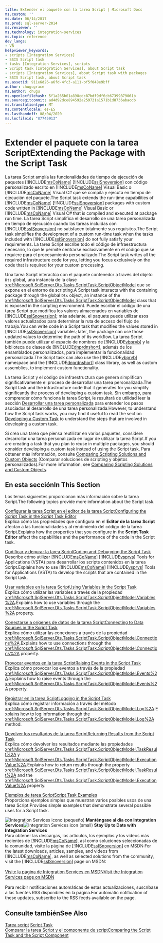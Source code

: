 ```yaml
---
title: Extender el paquete con la tarea Script | Microsoft Docs
ms.custom: ''
ms.date: 06/14/2017
ms.prod: sql-server-2014
ms.reviewer: ''
ms.technology: integration-services
ms.topic: reference
dev_langs:
- VB
helpviewer_keywords:
- scripts [Integration Services]
- SSIS Script task
- tasks [Integration Services], scripts
- Script task [Integration Services], about Script task
- scripts [Integration Services], about Script task with packages
- SSIS Script task, about Script task
ms.assetid: 911e6d26-a6fd-4fc3-a111-bf5f048e9bff
author: chugugrace
ms.author: chugu
ms.openlocfilehash: 5f1a265b01a898cdc87bdf9df6cb67399879061b
ms.sourcegitcommit: ad4d92dce894592a259721a1571b1d8736abacdb
ms.translationtype: MT
ms.contentlocale: es-ES
ms.lasthandoff: 08/04/2020
ms.locfileid: "87745913"
---
```

# <a name="extending-the-package-with-the-script-task"></a><span data-ttu-id="50a21-102">Extender el paquete con la tarea Script</span><span class="sxs-lookup"><span data-stu-id="50a21-102">Extending the Package with the Script Task</span></span>
  <span data-ttu-id="50a21-103">La tarea Script amplía las funcionalidades de tiempo de ejecución de paquetes [!INCLUDE[msCoName](../../../includes/msconame-md.md)] [!INCLUDE[ssISnoversion](../../../includes/ssisnoversion-md.md)] con código personalizado escrito en [!INCLUDE[msCoName](../../../includes/msconame-md.md)] Visual Basic o [!INCLUDE[msCoName](../../../includes/msconame-md.md)] Visual C# que se compila y ejecuta en tiempo de ejecución del paquete.</span><span class="sxs-lookup"><span data-stu-id="50a21-103">The Script task extends the run-time capabilities of [!INCLUDE[msCoName](../../../includes/msconame-md.md)] [!INCLUDE[ssISnoversion](../../../includes/ssisnoversion-md.md)] packages with custom code written in [!INCLUDE[msCoName](../../../includes/msconame-md.md)] Visual Basic or [!INCLUDE[msCoName](../../../includes/msconame-md.md)] Visual C# that is compiled and executed at package run time.</span></span> <span data-ttu-id="50a21-104">La tarea Script simplifica el desarrollo de una tarea personalizada en tiempo de ejecución cuando las tareas incluidas con [!INCLUDE[ssISnoversion](../../../includes/ssisnoversion-md.md)] no satisfacen totalmente sus requisitos.</span><span class="sxs-lookup"><span data-stu-id="50a21-104">The Script task simplifies the development of a custom run-time task when the tasks included with [!INCLUDE[ssISnoversion](../../../includes/ssisnoversion-md.md)] do not fully satisfy your requirements.</span></span> <span data-ttu-id="50a21-105">La tarea Script escribe todo el código de infraestructura necesario, lo que le permite centrarse exclusivamente en el código que se requiere para el procesamiento personalizado.</span><span class="sxs-lookup"><span data-stu-id="50a21-105">The Script task writes all the required infrastructure code for you, letting you focus exclusively on the code that is required for your custom processing.</span></span>  
  
 <span data-ttu-id="50a21-106">Una tarea Script interactúa con el paquete contenedor a través del objeto `Dts` global, una instancia de la clase <xref:Microsoft.SqlServer.Dts.Tasks.ScriptTask.ScriptObjectModel> que se expone en el entorno de scripting.</span><span class="sxs-lookup"><span data-stu-id="50a21-106">A Script task interacts with the containing package through the global `Dts` object, an instance of the <xref:Microsoft.SqlServer.Dts.Tasks.ScriptTask.ScriptObjectModel> class that is exposed in the scripting environment.</span></span> <span data-ttu-id="50a21-107">Puede escribir el código de una tarea Script que modifica los valores almacenados en variables de [!INCLUDE[ssISnoversion](../../../includes/ssisnoversion-md.md)]; más adelante, el paquete puede utilizar esos valores actualizados para determinar la ruta de acceso del flujo de trabajo.</span><span class="sxs-lookup"><span data-stu-id="50a21-107">You can write code in a Script task that modifies the values stored in [!INCLUDE[ssISnoversion](../../../includes/ssisnoversion-md.md)] variables; later, the package can use those updated values to determine the path of its workflow.</span></span> <span data-ttu-id="50a21-108">La tarea Script también puede utilizar el espacio de nombres de [!INCLUDE[vbprvb](../../../includes/vbprvb-md.md)] y la biblioteca de clases de [!INCLUDE[dnprdnshort](../../../includes/dnprdnshort-md.md)], además de los ensamblados personalizados, para implementar la funcionalidad personalizada.</span><span class="sxs-lookup"><span data-stu-id="50a21-108">The Script task can also use the [!INCLUDE[vbprvb](../../../includes/vbprvb-md.md)] namespace and the [!INCLUDE[dnprdnshort](../../../includes/dnprdnshort-md.md)] class library, as well as custom assemblies, to implement custom functionality.</span></span>  
  
 <span data-ttu-id="50a21-109">La tarea Script y el código de infraestructura que genera simplifican significativamente el proceso de desarrollar una tarea personalizada.</span><span class="sxs-lookup"><span data-stu-id="50a21-109">The Script task and the infrastructure code that it generates for you simplify significantly the process of developing a custom task.</span></span> <span data-ttu-id="50a21-110">Sin embargo, para comprender cómo funciona la tarea Script, le resultará de utilidad leer la sección [Desarrollar una tarea personalizada](../../extending-packages-custom-objects/task/developing-a-custom-task.md) para entender los pasos asociados al desarrollo de una tarea personalizada.</span><span class="sxs-lookup"><span data-stu-id="50a21-110">However, to understand how the Script task works, you may find it useful to read the section [Developing a Custom Task](../../extending-packages-custom-objects/task/developing-a-custom-task.md) to understand the steps that are involved in developing a custom task.</span></span>  
  
 <span data-ttu-id="50a21-111">Si crea una tarea que piensa reutilizar en varios paquetes, considere desarrollar una tarea personalizada en lugar de utilizar la tarea Script.</span><span class="sxs-lookup"><span data-stu-id="50a21-111">If you are creating a task that you plan to reuse in multiple packages, you should consider developing a custom task instead of using the Script task.</span></span> <span data-ttu-id="50a21-112">Para obtener más información, consulte [Comparing Scripting Solutions and Custom Objects](../comparing-scripting-solutions-and-custom-objects.md) (Comparar soluciones de scripting y objetos personalizados).</span><span class="sxs-lookup"><span data-stu-id="50a21-112">For more information, see [Comparing Scripting Solutions and Custom Objects](../comparing-scripting-solutions-and-custom-objects.md).</span></span>  
  
## <a name="in-this-section"></a><span data-ttu-id="50a21-113">En esta sección</span><span class="sxs-lookup"><span data-stu-id="50a21-113">In This Section</span></span>  
 <span data-ttu-id="50a21-114">Los temas siguientes proporcionan más información sobre la tarea Script.</span><span class="sxs-lookup"><span data-stu-id="50a21-114">The following topics provide more information about the Script task.</span></span>  
  
 [<span data-ttu-id="50a21-115">Configurar la tarea Script en el editor de la tarea Script</span><span class="sxs-lookup"><span data-stu-id="50a21-115">Configuring the Script Task in the Script Task Editor</span></span>](configuring-the-script-task-in-the-script-task-editor.md)  
 <span data-ttu-id="50a21-116">Explica cómo las propiedades que configura en el **Editor de la tarea Script** afectan a las funcionalidades y al rendimiento del código de la tarea Script.</span><span class="sxs-lookup"><span data-stu-id="50a21-116">Explains how the properties that you configure in the **Script Task Editor** affect the capabilities and the performance of the code in the Script task.</span></span>  
  
 [<span data-ttu-id="50a21-117">Codificar y depurar la tarea Script</span><span class="sxs-lookup"><span data-stu-id="50a21-117">Coding and Debugging the Script Task</span></span>](../../control-flow/script-task.md)  
 <span data-ttu-id="50a21-118">Describe cómo utilizar [!INCLUDE[msCoName](../../../includes/msconame-md.md)] [!INCLUDE[vsprvs](../../../includes/vsprvs-md.md)] Tools for Applications (VSTA) para desarrollar los scripts contenidos en la tarea Script.</span><span class="sxs-lookup"><span data-stu-id="50a21-118">Explains how to use [!INCLUDE[msCoName](../../../includes/msconame-md.md)] [!INCLUDE[vsprvs](../../../includes/vsprvs-md.md)] Tools for Applications (VSTA) to develop the scripts that are contained in the Script task.</span></span>  
  
 [<span data-ttu-id="50a21-119">Usar variables en la tarea Script</span><span class="sxs-lookup"><span data-stu-id="50a21-119">Using Variables in the Script Task</span></span>](using-variables-in-the-script-task.md)  
 <span data-ttu-id="50a21-120">Explica cómo utilizar las variables a través de la propiedad <xref:Microsoft.SqlServer.Dts.Tasks.ScriptTask.ScriptObjectModel.Variables%2A>.</span><span class="sxs-lookup"><span data-stu-id="50a21-120">Explains how to use variables through the <xref:Microsoft.SqlServer.Dts.Tasks.ScriptTask.ScriptObjectModel.Variables%2A> property.</span></span>  
  
 [<span data-ttu-id="50a21-121">Conectarse a orígenes de datos de la tarea Script</span><span class="sxs-lookup"><span data-stu-id="50a21-121">Connecting to Data Sources in the Script Task</span></span>](connecting-to-data-sources-in-the-script-task.md)  
 <span data-ttu-id="50a21-122">Explica cómo utilizar las conexiones a través de la propiedad <xref:Microsoft.SqlServer.Dts.Tasks.ScriptTask.ScriptObjectModel.Connections%2A>.</span><span class="sxs-lookup"><span data-stu-id="50a21-122">Explains how to use connections through the <xref:Microsoft.SqlServer.Dts.Tasks.ScriptTask.ScriptObjectModel.Connections%2A> property.</span></span>  
  
 [<span data-ttu-id="50a21-123">Provocar eventos en la tarea Script</span><span class="sxs-lookup"><span data-stu-id="50a21-123">Raising Events in the Script Task</span></span>](raising-events-in-the-script-task.md)  
 <span data-ttu-id="50a21-124">Explica cómo provocar los eventos a través de la propiedad <xref:Microsoft.SqlServer.Dts.Tasks.ScriptTask.ScriptObjectModel.Events%2A>.</span><span class="sxs-lookup"><span data-stu-id="50a21-124">Explains how to raise events through the <xref:Microsoft.SqlServer.Dts.Tasks.ScriptTask.ScriptObjectModel.Events%2A> property.</span></span>  
  
 [<span data-ttu-id="50a21-125">Registrar en la tarea Script</span><span class="sxs-lookup"><span data-stu-id="50a21-125">Logging in the Script Task</span></span>](logging-in-the-script-task.md)  
 <span data-ttu-id="50a21-126">Explica cómo registrar información a través del método <xref:Microsoft.SqlServer.Dts.Tasks.ScriptTask.ScriptObjectModel.Log%2A>.</span><span class="sxs-lookup"><span data-stu-id="50a21-126">Explains how to log information through the <xref:Microsoft.SqlServer.Dts.Tasks.ScriptTask.ScriptObjectModel.Log%2A> method.</span></span>  
  
 [<span data-ttu-id="50a21-127">Devolver los resultados de la tarea Script</span><span class="sxs-lookup"><span data-stu-id="50a21-127">Returning Results from the Script Task</span></span>](returning-results-from-the-script-task.md)  
 <span data-ttu-id="50a21-128">Explica cómo devolver los resultados mediante las propiedades <xref:Microsoft.SqlServer.Dts.Tasks.ScriptTask.ScriptObjectModel.TaskResult%2A> y <xref:Microsoft.SqlServer.Dts.Tasks.ScriptTask.ScriptObjectModel.ExecutionValue%2A>.</span><span class="sxs-lookup"><span data-stu-id="50a21-128">Explains how to return results through the property <xref:Microsoft.SqlServer.Dts.Tasks.ScriptTask.ScriptObjectModel.TaskResult%2A> and the <xref:Microsoft.SqlServer.Dts.Tasks.ScriptTask.ScriptObjectModel.ExecutionValue%2A> property.</span></span>  
  
 [<span data-ttu-id="50a21-129">Ejemplos de tarea Script</span><span class="sxs-lookup"><span data-stu-id="50a21-129">Script Task Examples</span></span>](../../extending-packages-scripting-task-examples/script-task-examples.md)  
 <span data-ttu-id="50a21-130">Proporciona ejemplos simples que muestran varios posibles usos de una tarea Script.</span><span class="sxs-lookup"><span data-stu-id="50a21-130">Provides simple examples that demonstrate several possible uses for a Script task.</span></span>  
  
<span data-ttu-id="50a21-131">![Integration Services icono (pequeño)](../../media/dts-16.gif "Icono de Integration Services (pequeño)")  **Manténgase al día con Integration Services**</span><span class="sxs-lookup"><span data-stu-id="50a21-131">![Integration Services icon (small)](../../media/dts-16.gif "Integration Services icon (small)")  **Stay Up to Date with Integration Services**</span></span><br /> <span data-ttu-id="50a21-132">Para obtener las descargas, los artículos, los ejemplos y los vídeos más recientes de [!INCLUDE[msCoName](../../../includes/msconame-md.md)], así como soluciones seleccionadas de la comunidad, visite la página de [!INCLUDE[ssISnoversion](../../../includes/ssisnoversion-md.md)] en MSDN:</span><span class="sxs-lookup"><span data-stu-id="50a21-132">For the latest downloads, articles, samples, and videos from [!INCLUDE[msCoName](../../../includes/msconame-md.md)], as well as selected solutions from the community, visit the [!INCLUDE[ssISnoversion](../../../includes/ssisnoversion-md.md)] page on MSDN:</span></span><br /><br /> [<span data-ttu-id="50a21-133">Visite la página de Integration Services en MSDN</span><span class="sxs-lookup"><span data-stu-id="50a21-133">Visit the Integration Services page on MSDN</span></span>](https://go.microsoft.com/fwlink/?LinkId=136655)<br /><br /> <span data-ttu-id="50a21-134">Para recibir notificaciones automáticas de estas actualizaciones, suscríbase a las fuentes RSS disponibles en la página.</span><span class="sxs-lookup"><span data-stu-id="50a21-134">For automatic notification of these updates, subscribe to the RSS feeds available on the page.</span></span>  
  
## <a name="see-also"></a><span data-ttu-id="50a21-135">Consulte también</span><span class="sxs-lookup"><span data-stu-id="50a21-135">See Also</span></span>  
 <span data-ttu-id="50a21-136">[Tarea script](../../control-flow/script-task.md) </span><span class="sxs-lookup"><span data-stu-id="50a21-136">[Script Task](../../control-flow/script-task.md) </span></span>  
 [<span data-ttu-id="50a21-137">Comparar la tarea Script y el componente de script</span><span class="sxs-lookup"><span data-stu-id="50a21-137">Comparing the Script Task and the Script Component</span></span>](../../extending-packages-scripting/comparing-the-script-task-and-the-script-component.md)  
  
  
